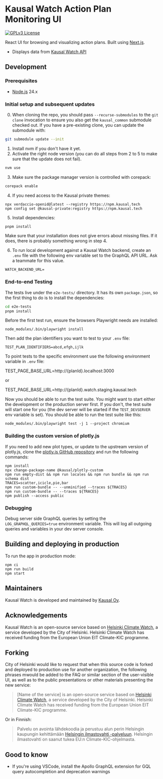 # Kausal Watch Action Plan Monitoring UI

[![GPLv3 License](https://img.shields.io/badge/License-GPL%20v3-yellow.svg)](https://opensource.org/licenses/)

React UI for browsing and visualizing action plans. Built using [Next.js](https://nextjs.org).

- Displays data from [Kausal Watch API](https://github.com/kausaltech/kausal-watch)

## Development

### Prerequisites

- [Node.js](https://nodejs.org/) 24.x

### Initial setup and subsequent updates

0. When cloning the repo, you should pass `--recurse-submodules` to the `git clone` invocation to ensure you also
   get the `kausal_common` submodule checked out. If you have a pre-existing clone, you can update the submodule with:

```bash
git submodule update --init
```

1. Install nvm if you don't have it yet.
2. Activate the right node version (you can do all steps from 2 to 5 to make sure that the update does not fail).

```bash
nvm use
```

3. Make sure the package manager version is controlled with corepack:

```bash
corepack enable
```

4. If you need access to the Kausal private themes:

```
npx verdaccio-openid@latest --registry https://npm.kausal.tech
npm config set @kausal-private:registry https://npm.kausal.tech
```

5. Install dependencies:

```bash
pnpm install
```

Make sure that your installation does not give errors about missing files. If it does, there is probably something wrong in step 4.

6. To run local development against a Kausal Watch backend, create an `.env` file with the following env variable set to the GraphQL API URL. Ask a teammate for this value.

```
WATCH_BACKEND_URL=
```

### End-to-end Testing

The tests live under the `e2e-tests/` directory. It has its own `package.json`,
so the first thing to do is to install the dependencies:

```bash
cd e2e-tests
pnpm install
```

Before the first test run, ensure the browsers Playwright needs are installed:

    node_modules/.bin/playwright install

Then add the plan identifiers you want to test to your `.env` file:

    TEST_PLAN_IDENTIFIERS=abcd,efgh,ijlk

To point tests to the specific environment use the following environment variable in `.env` file:

TEST_PAGE_BASE_URL=http://{planId}.localhost:3000

or

TEST_PAGE_BASE_URL=http://{planId}.watch.staging.kausal.tech

Now you should be able to run the test suite. You might want to start
either the development or the production server first. If you don't, the
test suite will start one for you (the dev server will be started if the
`TEST_DEVSERVER` env variable is set). You should be able to run the test
suite like this:

    node_modules/.bin/playwright test -j 1 --project chromium

### Building the custom version of plotly.js

If you need to add new plot types, or update to the upstream version of plotly.js,
clone the [plotly.js GitHub repository](https://github.com/plotly/plotly.js) and
run the following commands:

    npm install
    npx change-package-name @kausal/plotly-custom
    npm run empty-dist && npm run locales && npm run bundle && npm run schema dist
    TRACES=scatter,icicle,pie,bar
    npm run custom-bundle -- --unminified --traces ${TRACES}
    npm run custom-bundle -- --traces ${TRACES}
    npm publish --access public

### Debugging

Debug server side GraphQL queries by setting the `LOG_GRAPHQL_QUERIES=true` environment variable. This will log all outgoing queries and variables in your dev server console.

## Building and deploying in production

To run the app in production mode:

    npm ci
    npm run build
    npm start

## Maintainers

Kausal Watch is developed and maintained by [Kausal Oy](https://kausal.tech/).

## Acknowledgements

Kausal Watch is an open-source service based on [Helsinki Climate Watch](https://github.com/City-of-Helsinki/cnh-ui), a service developed by the City of Helsinki. Helsinki Climate Watch has received funding from the European Union EIT Climate-KIC programme.

## Forking

City of Helsinki would like to request that when this source code is forked and deployed to production use for another organization, the following phrases mwould be added to the FAQ or similar section of the user-visible UI, as well as to the public presentations or other materials presenting the new service:

> [Name of the service] is an open-source service based on [Helsinki Climate Watch](https://github.com/City-of-Helsinki/cnh-ui), a service developed by the City of Helsinki. Helsinki Climate Watch has received funding from the European Union EIT Climate-KIC programme.

Or in Finnish:

> Palvelu on avointa lähdekoodia ja perustuu alun perin Helsingin kaupungin kehittämään [Helsingin ilmastovahti -palveluun](https://github.com/City-of-Helsinki/cnh-ui). Helsingin ilmastovahti on saanut tukea EU:n Climate-KIC-ohjelmasta.

## Good to know

- If you're using VSCode, install the Apollo GraphQL extension for GQL query autocompletion and deprecation warnings
